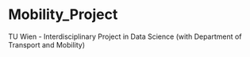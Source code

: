 # Mobility_Project
TU Wien - Interdisciplinary Project in Data Science (with Department of Transport and Mobility)
